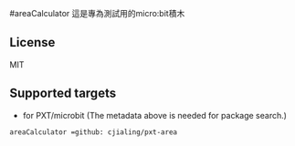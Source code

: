 #areaCalculator
這是專為測試用的micro:bit積木
## License
MIT
## Supported targets
* for PXT/microbit
(The metadata above is needed for package search.)
```package
areaCalculator =github: cjialing/pxt-area
```
